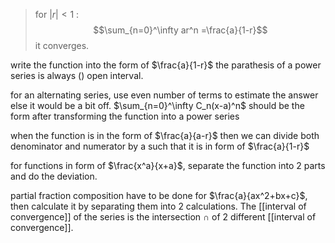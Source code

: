 > for $|r|<1$ :$$\sum_{n=0}^\infty ar^n =\frac{a}{1-r}$$ it converges.

write the function into the form of $\frac{a}{1-r}$
the parathesis of a power series is always () open interval.

for an alternating series, use even number of terms to estimate the answer else it would be a bit off.
$\sum_{n=0}^\infty C_n(x-a)^n$
should be the form after transforming the function into a power series

when the function is in the form of $\frac{a}{a-r}$ then we can divide both denominator and numerator by a such that it is in form of $\frac{a}{1-r}$

for functions in form of $\frac{x^a}{x+a}$, separate the function into 2 parts and do the deviation.

partial fraction composition have to be done for $\frac{a}{ax^2+bx+c}$, then calculate it by separating them into 2 calculations. The [[interval of convergence]] of the series is the intersection $\cap$ of 2 different [[interval of convergence]].


